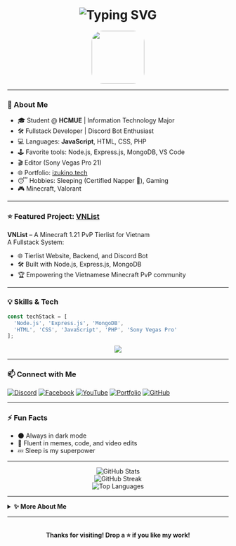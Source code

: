 <h1 align="center">
  <img src="https://readme-typing-svg.demolab.com?font=Fira+Code&size=32&pause=1000&color=FFFFFF&center=true&vCenter=true&width=600&lines=An+editor+also+a+coder;Welcome+to+IzukiNo%27s+Profile!" alt="Typing SVG" />
</h1>

<p align="center">
  <img src="https://github.com/IzukiNo.png" width="120" height="120" style="border-radius:25px">
</p>

---

### 👋 About Me

- 🎓 Student @ **HCMUE** | Information Technology Major
- 🛠️ Fullstack Developer | Discord Bot Enthusiast
- 💻 Languages: <b>JavaScript</b>, HTML, CSS, PHP
- 🕹️ Favorite tools: Node.js, Express.js, MongoDB, VS Code
- 🎬 Editor (Sony Vegas Pro 21)
- 🌐 Portfolio: [izukino.tech](https://izukino.tech)
- 😴 Hobbies: Sleeping (Certified Napper 🛌), Gaming
- 🎮 Minecraft, Valorant

---

### ⭐ Featured Project: [VNList](https://vnlist.asia)

**VNList** – A Minecraft 1.21 PvP Tierlist for Vietnam  
A Fullstack System:
- 🌐 Tierlist Website, Backend, and Discord Bot
- 🛠️ Built with Node.js, Express.js, MongoDB
- 🏆 Empowering the Vietnamese Minecraft PvP community

---

### 💡 Skills & Tech

```js
const techStack = [
  'Node.js', 'Express.js', 'MongoDB',
  'HTML', 'CSS', 'JavaScript', 'PHP', 'Sony Vegas Pro'
];
```
<p align="center">
  <img src="https://skillicons.dev/icons?i=nodejs,express,mongodb,php,html,css,js,discord,vscode" />
</p>

---

### 📫 Connect with Me

[![Discord](https://img.shields.io/badge/Discord-%237289DA.svg?logo=discord&logoColor=white)](https://discord.com/users/izukinoo)
[![Facebook](https://img.shields.io/badge/Facebook-%231877F2.svg?logo=Facebook&logoColor=white)](https://facebook.com/izukinooo)
[![YouTube](https://img.shields.io/badge/YouTube-%23FF0000.svg?logo=YouTube&logoColor=white)](https://youtube.com/@IzukiNo)
[![Portfolio](https://img.shields.io/badge/Portfolio-%23000000.svg?logo=About.me&logoColor=white)](https://izukino.tech)
[![GitHub](https://img.shields.io/badge/GitHub-181717?style=flat-square&logo=github&logoColor=white)](https://github.com/IzukiNo)

---

### ⚡ Fun Facts

- 🌑 Always in dark mode
- 💬 Fluent in memes, code, and video edits
- 💤 Sleep is my superpower

---

<p align="center">
  <img src="https://github-readme-stats.vercel.app/api?username=IzukiNo&theme=tokyonight&hide_border=false&show_icons=true" alt="GitHub Stats" />
  <br>
  <img src="https://github-readme-streak-stats.herokuapp.com/?user=IzukiNo&theme=tokyonight&hide_border=false" alt="GitHub Streak" />
  <br>
  <img src="https://github-readme-stats.vercel.app/api/top-langs/?username=IzukiNo&theme=tokyonight&hide_border=false&layout=compact" alt="Top Languages" />
</p>

---

<details>
  <summary><b>✨ More About Me</b></summary>
  <ul>
    <li>Always learning new tech, especially fullstack & bots</li>
    <li>Favorite IDE: VS Code and Notepad++</li>
    <li>YouTube: I sometimes post Minecraft edit clips</li>
  </ul>
</details>

---
<p align="center">
  <br />
  <b>Thanks for visiting! Drop a ⭐ if you like my work!</b>
</p>
